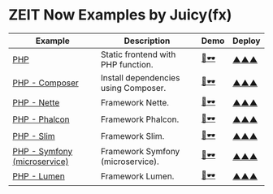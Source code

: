 # ZEIT Now Examples by Juicy(fx)

| Example     | Description | Demo | Deploy |
|-------------|-------------|------|--------|
| [PHP](/php) | Static frontend with PHP function. | [👀🕶](https://now-examples-php.now.sh) | [▲▲▲](https://zeit.co/new/project?template=https://github.com/juicyfx/now-examples/tree/master/php) |
| [PHP - Composer](/php-compose) | Install dependencies using Composer. | [👀🕶](https://now-examples-php-composer.now.sh) | [▲▲▲](https://zeit.co/new/project?template=https://github.com/juicyfx/now-examples/tree/master/php-composer) |
| [PHP - Nette](/php-framework-nette) | Framework Nette. | [👀🕶](https://now-examples-php-framework-lumen.now.sh) | [▲▲▲](https://zeit.co/new/project?template=https://github.com/juicyfx/now-examples/tree/master/php-framework-lumen) |
| [PHP - Phalcon](/php-framework-phalcon) | Framework Phalcon. | [👀🕶](https://now-examples-php-framework-phalcon.now.sh) | [▲▲▲](https://zeit.co/new/project?template=https://github.com/juicyfx/now-examples/tree/master/php-framework-phalcon) |
| [PHP - Slim](/php-framework-slim) | Framework Slim. | [👀🕶](https://now-examples-php-framework-slim.now.sh) | [▲▲▲](https://zeit.co/new/project?template=https://github.com/juicyfx/now-examples/tree/master/php-framework-slim) |
| [PHP - Symfony (microservice)](/php-framework-symfony-microservice) | Framework Symfony (microservice). | [👀🕶](https://now-examples-php-framework-symfony-microservice.now.sh) | [▲▲▲](https://zeit.co/new/project?template=https://github.com/juicyfx/now-examples/tree/master/php-framework-symfony-microservice) |
| [PHP - Lumen](/php-framework-lumen) | Framework Lumen. | [👀🕶](https://now-examples-php-framework-lumen.now.sh) | [▲▲▲](https://zeit.co/new/project?template=https://github.com/juicyfx/now-examples/tree/master/php-framework-lumen) |
